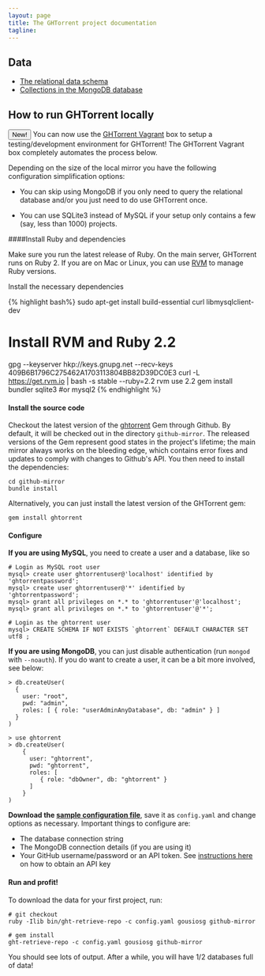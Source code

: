 ```yaml
---
layout: page
title: The GHTorrent project documentation 
tagline: 
---
```


## Data

* [The relational data schema](relational.html)
* [Collections in the MongoDB database](mongo.html)

## How to run GHTorrent locally

<button type="button" class="btn btn-success">New!</button> You can now use the
[GHTorrent Vagrant](https://github.com/ghtorrent/ghtorrent-vagrant) box to setup a testing/development environment for GHTorrent! The GHTorrent Vagrant box
completely automates the process below.

Depending on the size of the local mirror you have the following
configuration simplification options:

* You can skip using MongoDB if you only need to query the relational
database and/or you just need to do use GHTorrent once.

* You can use SQLite3 instead of MySQL if your setup only contains a few
(say, less than 1000) projects.

####Install Ruby and dependencies

Make sure you run the latest release of Ruby. On the main server, GHTorrent
runs on Ruby 2. If you are on Mac or Linux, you can use [RVM](https://rvm.io/)  to manage Ruby versions.

Install the necessary dependencies

{% highlight bash%}
sudo apt-get install build-essential curl libmysqlclient-dev
# Install RVM and Ruby 2.2
gpg --keyserver hkp://keys.gnupg.net --recv-keys 409B6B1796C275462A1703113804BB82D39DC0E3
curl -L https://get.rvm.io | bash -s stable --ruby=2.2
rvm use 2.2
gem install bundler sqlite3 #or mysql2
{% endhighlight %}

#### Install the source code

Checkout the latest version of the
[ghtorrent](https://github.com/gousiosg/github-mirror.git) Gem through Github.
By default, it will be checked out in the directory `github-mirror`. The
released versions of the Gem represent good states in the project's lifetime;
the main mirror always works on the bleeding edge, which contains error fixes
and updates to comply with changes to Github's API. You then need to install
the dependencies:

```
cd github-mirror
bundle install
```

Alternatively, you can just install the latest version of the GHTorrent gem:

```
gem install ghtorrent
```

#### Configure

**If you are using MySQL**, you need to create a user and a database, like so

```
# Login as MySQL root user
mysql> create user ghtorrentuser@'localhost' identified by 'ghtorrentpassword';
mysql> create user ghtorrentuser@'*' identified by 'ghtorrentpassword';
mysql> grant all privileges on *.* to 'ghtorrentuser'@'localhost';
mysql> grant all privileges on *.* to 'ghtorrentuser'@'*';

# Login as the ghtorrent user
mysql> CREATE SCHEMA IF NOT EXISTS `ghtorrent` DEFAULT CHARACTER SET utf8 ;
```

**If you are using MongoDB**, you can just disable
authentication (run `mongod` with `--noauth`). If you do want to create a user,
it can be a bit more involved, see below:

```
> db.createUser(
  {
    user: "root",
    pwd: "admin",
    roles: [ { role: "userAdminAnyDatabase", db: "admin" } ]
  }
)

> use ghtorrent
> db.createUser(
    {
      user: "ghtorrent",
      pwd: "ghtorrent",
      roles: [
         { role: "dbOwner", db: "ghtorrent" }
      ]
    }
)

```

**Download the [sample configuration file](https://raw.githubusercontent.com/gousiosg/github-mirror/master/config.yaml.tmpl)**, save it as `config.yaml`
and change options as necessary. Important things to configure are:

* The database connection string
* The MongoDB connection details (if you are using it)
* Your GitHub username/password or an API token. See [instructions here](raw.html) on how to obtain an API key

#### Run and profit!

To download the data for your first project, run:

```
# git checkout
ruby -Ilib bin/ght-retrieve-repo -c config.yaml gousiosg github-mirror

# gem install
ght-retrieve-repo -c config.yaml gousiosg github-mirror
```

You should see lots of output. After a while, you will have 1/2 databases
full of data!

